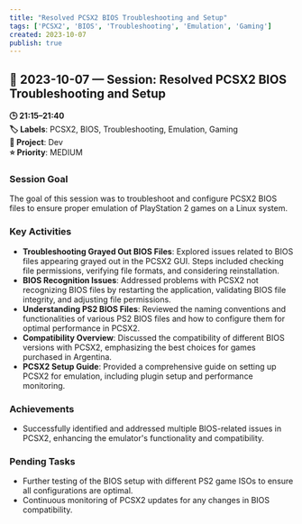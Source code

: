 ```yaml
---
title: "Resolved PCSX2 BIOS Troubleshooting and Setup"
tags: ['PCSX2', 'BIOS', 'Troubleshooting', 'Emulation', 'Gaming']
created: 2023-10-07
publish: true
---
```


## 📅 2023-10-07 — Session: Resolved PCSX2 BIOS Troubleshooting and Setup

**🕒 21:15–21:40**  
**🏷️ Labels**: PCSX2, BIOS, Troubleshooting, Emulation, Gaming  
**📂 Project**: Dev  
**⭐ Priority**: MEDIUM  


### Session Goal
The goal of this session was to troubleshoot and configure PCSX2 BIOS files to ensure proper emulation of PlayStation 2 games on a Linux system.

### Key Activities
- **Troubleshooting Grayed Out BIOS Files**: Explored issues related to BIOS files appearing grayed out in the PCSX2 GUI. Steps included checking file permissions, verifying file formats, and considering reinstallation.
- **BIOS Recognition Issues**: Addressed problems with PCSX2 not recognizing BIOS files by restarting the application, validating BIOS file integrity, and adjusting file permissions.
- **Understanding PS2 BIOS Files**: Reviewed the naming conventions and functionalities of various PS2 BIOS files and how to configure them for optimal performance in PCSX2.
- **Compatibility Overview**: Discussed the compatibility of different BIOS versions with PCSX2, emphasizing the best choices for games purchased in Argentina.
- **PCSX2 Setup Guide**: Provided a comprehensive guide on setting up PCSX2 for emulation, including plugin setup and performance monitoring.

### Achievements
- Successfully identified and addressed multiple BIOS-related issues in PCSX2, enhancing the emulator's functionality and compatibility.

### Pending Tasks
- Further testing of the BIOS setup with different PS2 game ISOs to ensure all configurations are optimal.
- Continuous monitoring of PCSX2 updates for any changes in BIOS compatibility.
